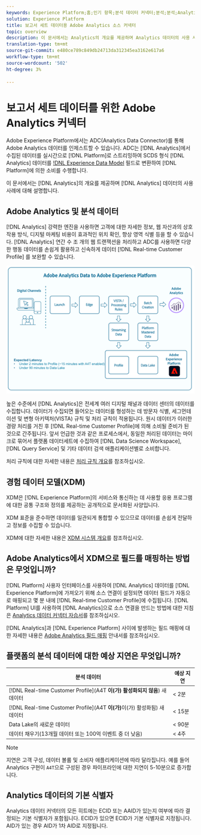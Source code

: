 ```yaml
---
keywords: Experience Platform;홈;인기 항목;분석 데이터 커넥터;분석;분석;Analytics;home;popular topics
solution: Experience Platform
title: 보고서 세트 데이터용 Adobe Analytics 소스 커넥터
topic: overview
description: 이 문서에서는 Analytics의 개요를 제공하며 Analytics 데이터의 사용 사례에 대해 설명합니다.
translation-type: tm+mt
source-git-commit: e480ce789c849db24713da312345ea3162e617a6
workflow-type: tm+mt
source-wordcount: '502'
ht-degree: 3%

---
```



# 보고서 세트 데이터를 위한 Adobe Analytics 커넥터

Adobe Experience Platform에서는 ADC(Analytics Data Connector)를 통해 Adobe Analytics 데이터를 인제스트할 수 있습니다. ADC는 [!DNL Analytics]에서 수집된 데이터를 실시간으로 [!DNL Platform]로 스트리밍하여 SCDS 형식 [!DNL Analytics] 데이터를 [!DNL Experience Data Model](XDM) 필드로 변환하여 [!DNL Platform]에 의한 소비를 수행합니다.

이 문서에서는 [!DNL Analytics]의 개요를 제공하며 [!DNL Analytics] 데이터의 사용 사례에 대해 설명합니다.

## Adobe Analytics 및 분석 데이터

[!DNL Analytics] 강력한 엔진을 사용하면 고객에 대한 자세한 정보, 웹 자산과의 상호 작용 방식, 디지털 마케팅 비용이 효과적인 위치 확인, 향상 영역 식별 등을 할 수 있습니다. [!DNL Analytics] 연간 수 조 개의 웹 트랜잭션을 처리하고 ADC를 사용하면 다양한 행동 데이터를 손쉽게 활용하고 신속하게 데이터 [!DNL Real-time Customer Profile] 를 보완할 수 있습니다.

![](./images/analytics-data-experience-platform.png)

높은 수준에서 [!DNL Analytics]은 전세계 여러 디지털 채널과 데이터 센터의 데이터를 수집합니다. 데이터가 수집되면 들어오는 데이터를 형성하는 데 방문자 식별, 세그먼테이션 및 변형 아키텍처(VISTA) 규칙 및 처리 규칙이 적용됩니다. 원시 데이터가 이러한 경량 처리를 거친 후 [!DNL Real-time Customer Profile]에 의해 소비될 준비가 된 것으로 간주됩니다. 앞서 언급한 것과 같은 프로세스에서, 동일한 처리된 데이터는 마이크로 묶어서 플랫폼 데이터세트에 수집하여 [!DNL Data Science Workspace], [!DNL Query Service] 및 기타 데이터 검색 애플리케이션별로 소비합니다.

처리 규칙에 대한 자세한 내용은 [처리 규칙 개요](https://docs.adobe.com/content/help/ko-KR/analytics/admin/admin-tools/processing-rules/processing-rules.html)를 참조하십시오.

## 경험 데이터 모델(XDM)

XDM은 [!DNL Experience Platform]의 서비스와 통신하는 데 사용할 응용 프로그램에 대한 공통 구조와 정의를 제공하는 공개적으로 문서화된 사양입니다.

XDM 표준을 준수하면 데이터를 일관되게 통합할 수 있으므로 데이터를 손쉽게 전달하고 정보를 수집할 수 있습니다.

XDM에 대한 자세한 내용은 [XDM 시스템 개요](../../../xdm/home.md)를 참조하십시오.

## Adobe Analytics에서 XDM으로 필드를 매핑하는 방법은 무엇입니까?

[!DNL Platform] 사용자 인터페이스를 사용하여 [!DNL Analytics] 데이터를 [!DNL Experience Platform]에 가져오기 위해 소스 연결이 설정되면 데이터 필드가 자동으로 매핑되고 몇 분 내에 [!DNL Real-time Customer Profile]에 수집됩니다. [!DNL Platform] UI를 사용하여 [!DNL Analytics]으로 소스 연결을 만드는 방법에 대한 지침은 [Analytics 데이터 커넥터 자습서](../../tutorials/ui/create/adobe-applications/analytics.md)를 참조하십시오.

[!DNL Analytics]과 [!DNL Experience Platform] 사이에 발생하는 필드 매핑에 대한 자세한 내용은 [Adobe Analytics 필드 매핑](./mapping/analytics.md) 안내서를 참조하십시오.

## 플랫폼의 분석 데이터에 대한 예상 지연은 무엇입니까?

| 분석 데이터 | 예상 지연 |
| -------------- | ---------------- |
| [!DNL Real-time Customer Profile](A4T **이(가) 활성화되지 않음**) 새 데이터 | &lt; 2분 |
| [!DNL Real-time Customer Profile](A4T **이(가)**&#x200B;이(가) 활성화됨) 새 데이터 | &lt; 15분 |
| Data Lake의 새로운 데이터 | &lt; 90분 |
| 데이터 채우기(13개월 데이터 또는 100억 이벤트 중 더 낮음) | &lt; 4주 |

>[!NOTE]
>
>지연은 고객 구성, 데이터 볼륨 및 소비자 애플리케이션에 따라 달라집니다. 예를 들어 Analytics 구현이 `A4T`으로 구성된 경우 파이프라인에 대한 지연이 5-10분으로 증가합니다.

## Analytics 데이터의 기본 식별자

Analytics 데이터 커넥터의 모든 히트에는 ECID 또는 AAID가 있는지 여부에 따라 결정되는 기본 식별자가 포함됩니다. ECID가 있으면 ECID가 기본 식별자로 지정됩니다. AID가 있는 경우 AID가 1차 AID로 지정됩니다.